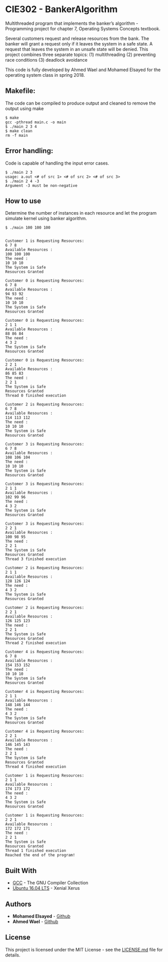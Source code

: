 # CIE302 - BankerAlgorithm

Multithreaded program that implements the banker’s algorithm - Programming project for chapter 7, Operating Systems Concepts textbook.

Several customers request and release resources from the bank. The banker will grant a request only if it leaves the system in a safe state. A request that leaves the system in an unsafe state will be denied. This project combines three separate topics: (1) multithreading (2) preventing race conditions (3) deadlock avoidance

This code is fully developed by Ahmed Wael and Mohamed Elsayed for the operating system class in spring 2018.


## Makefile:
The code can be compiled to produce output and cleaned to remove the output using make

```
$ make
gcc -pthread main.c -o main
$ ./main 2 3 4
$ make clean
rm -f main
```

## Error handling:
Code is capable of handling the input error cases.

```
$ ./main 2 3
usage: a.out <# of src 1> <# of src 2> <# of src 3>
$ ./main 2 4 -3
Argument -3 must be non-negative
```

## How to use
Determine the number of instances in each resource and let the program simulate kernel using banker algorithm.

```
$ ./main 100 100 100


Customer 1 is Requesting Resources:
6 7 8 
Available Resources : 
100 100 100 
The need : 
10 10 10 
The System is Safe 
Resources Granted 

Customer 0 is Requesting Resources:
6 7 8 
Available Resources : 
94 93 92 
The need : 
10 10 10 
The System is Safe 
Resources Granted 

Customer 0 is Requesting Resources:
2 1 1 
Available Resources : 
88 86 84 
The need : 
4 3 2 
The System is Safe 
Resources Granted 

Customer 0 is Requesting Resources:
2 2 1 
Available Resources : 
86 85 83 
The need : 
2 2 1 
The System is Safe 
Resources Granted 
Thread 0 finished execution 

Customer 2 is Requesting Resources:
6 7 8 
Available Resources : 
114 113 112 
The need : 
10 10 10 
The System is Safe 
Resources Granted 

Customer 3 is Requesting Resources:
6 7 8 
Available Resources : 
108 106 104 
The need : 
10 10 10 
The System is Safe 
Resources Granted 

Customer 3 is Requesting Resources:
2 1 1 
Available Resources : 
102 99 96 
The need : 
4 3 2 
The System is Safe 
Resources Granted 

Customer 3 is Requesting Resources:
2 2 1 
Available Resources : 
100 98 95 
The need : 
2 2 1 
The System is Safe 
Resources Granted 
Thread 3 finished execution 

Customer 2 is Requesting Resources:
2 1 1 
Available Resources : 
128 126 124 
The need : 
4 3 2 
The System is Safe 
Resources Granted 

Customer 2 is Requesting Resources:
2 2 1 
Available Resources : 
126 125 123 
The need : 
2 2 1 
The System is Safe 
Resources Granted 
Thread 2 finished execution 

Customer 4 is Requesting Resources:
6 7 8 
Available Resources : 
154 153 152 
The need : 
10 10 10 
The System is Safe 
Resources Granted 

Customer 4 is Requesting Resources:
2 1 1 
Available Resources : 
148 146 144 
The need : 
4 3 2 
The System is Safe 
Resources Granted 

Customer 4 is Requesting Resources:
2 2 1 
Available Resources : 
146 145 143 
The need : 
2 2 1 
The System is Safe 
Resources Granted 
Thread 4 finished execution 

Customer 1 is Requesting Resources:
2 1 1 
Available Resources : 
174 173 172 
The need : 
4 3 2 
The System is Safe 
Resources Granted 

Customer 1 is Requesting Resources:
2 2 1 
Available Resources : 
172 172 171 
The need : 
2 2 1 
The System is Safe 
Resources Granted 
Thread 1 finished execution 
Reached the end of the program!
```

## Built With

* [GCC](https://gcc.gnu.org/) - The GNU Compiler Collection
* [Ubuntu 16.04 LTS](releases.ubuntu.com/16.04/) - Xenial Xerus

## Authors

* **Mohamed Elsayed** - [Github](https://github.com/mohamedelsayed95)
* **Ahmed Wael** - [Github](https://github.com/ahmedwael19)

## License

This project is licensed under the MIT License - see the [LICENSE.md](LICENSE.md) file for details.
